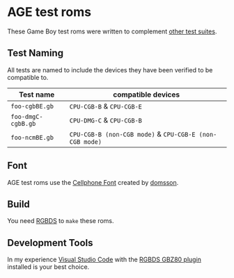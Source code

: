 # AGE test roms

These Game Boy test roms were written to complement
[other test suites](https://github.com/c-sp/gameboy-test-roms).

## Test Naming

All tests are named to include the devices they have been verified
to be compatible to.

| Test name | compatible devices |
|-----------|--------------------|
| `foo-cgbBE.gb` | `CPU-CGB-B` & `CPU-CGB-E`
| `foo-dmgC-cgbB.gb` | `CPU-DMG-C` & `CPU-CGB-B`
| `foo-ncmBE.gb` | `CPU-CGB-B (non-CGB mode)` & `CPU-CGB-E (non-CGB mode)`

## Font

AGE test roms use the
[Cellphone Font](https://opengameart.org/content/ascii-bitmap-font-cellphone)
created by
[domsson](https://opengameart.org/users/domsson).

## Build

You need [RGBDS](https://rgbds.gbdev.io) to `make` these roms.

## Development Tools

In my experience [Visual Studio Code](https://code.visualstudio.com)
with the [RGBDS GBZ80 plugin](https://github.com/DonaldHays/rgbds-vscode)
installed is your best choice.
